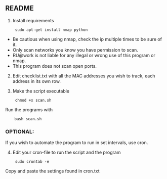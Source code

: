 ## README
		
1. Install requirements

		sudo apt-get install nmap python

- Be cautious when using nmap, check the ip multiple times to be sure of it.
- Only scan networks you know you have permission to scan.
- RU@work is not liable for any illegal or wrong use of this program or nmap.
- This program does not scan open ports.

2. Edit checklist.txt with all the MAC addresses you wish to track, each address in its own row.

3. Make the script executable

		chmod +x scan.sh
		

Run the programs with

		bash scan.sh


### OPTIONAL:

If you wish to automate the program to run in set intervals, use cron.

4. Edit your cron-file to run the script and the program
		
		sudo crontab -e

Copy and paste the settings found in cron.txt
